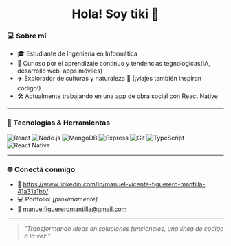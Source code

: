 <h1 align="center">Hola! Soy tiki 👋</h1>


### 💻 Sobre mí

- 🎓 Estudiante de Ingeniería en Informática
- 🧠 Curioso por el aprendizaje continuo y tendencias tegnologicas(IA, desarrollo web, apps móviles)
- ✈️ Explorador de culturas y naturaleza 🌴 (¡viajes también inspiran código!)
- 🛠 Actualmente trabajando en una app de obra social con React Native

---

### 🚀 Tecnologías & Herramientas

![React](https://img.shields.io/badge/-React-61DAFB?logo=react&logoColor=white&style=flat)
![Node.js](https://img.shields.io/badge/-Node.js-339933?logo=node.js&logoColor=white&style=flat)
![MongoDB](https://img.shields.io/badge/-MongoDB-47A248?logo=mongodb&logoColor=white&style=flat)
![Express](https://img.shields.io/badge/-Express-black?logo=express&logoColor=white&style=flat)
![Git](https://img.shields.io/badge/-Git-F05032?logo=git&logoColor=white&style=flat)
![TypeScript](https://img.shields.io/badge/-TypeScript-3178C6?logo=typescript&logoColor=white&style=flat)
![React Native](https://img.shields.io/badge/-React_Native-61DAFB?logo=react&logoColor=white&style=flat)


---

### 🌐 Conectá conmigo

- 💼 https://www.linkedin.com/in/manuel-vicente-figuerero-mantilla-41a31a1bb/
- 💻 Portfolio: *[proximamente]*  
- 📧 manuelfiguereromantilla@gmail.com

---

> *"Transformando ideas en soluciones funcionales, una línea de código a la vez."*

